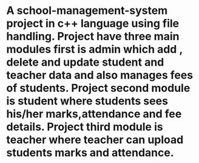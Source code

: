 # A school-management-system project in c++ language using file handling. Project have three main modules first is admin which add , delete and update student and teacher data and also manages fees of students. Project second module is student where students sees his/her marks,attendance and fee details. Project third module is teacher where teacher can upload students marks and attendance.
